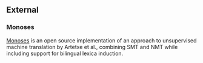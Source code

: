 


## External
### Monoses
[Monoses](https://github.com/artetxem/monoses) is an open source implementation of an approach to unsupervised machine translation by Artetxe et al., combining SMT and NMT while including support for bilingual lexica induction. 

